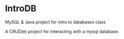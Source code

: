 # IntroDB
MySQL &amp; Java project for intro to databases class

A CRUD(e) project for interacting with a mysql database.

